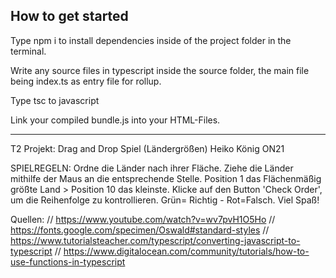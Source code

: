 ## How to get started

Type npm i to install dependencies inside of the project folder in the terminal.

Write any source files in typescript inside the source folder, the main file being index.ts as entry file for rollup.

Type tsc to javascript

Link your compiled bundle.js into your HTML-Files.

--------------------------------------------------------------------------------------------------------------------------------------------------
T2 Projekt: Drag and Drop Spiel (Ländergrößen)
Heiko König ON21

SPIELREGELN: Ordne die Länder nach ihrer Fläche. Ziehe die Länder mithilfe der Maus an die entsprechende Stelle. Position 1 das Flächenmäßig größte Land > Position 10 das kleinste. Klicke auf den Button 'Check Order', um die Reihenfolge zu kontrollieren. Grün= Richtig - Rot=Falsch. Viel Spaß!

Quellen:
// https://www.youtube.com/watch?v=wv7pvH1O5Ho
// https://fonts.google.com/specimen/Oswald#standard-styles
// https://www.tutorialsteacher.com/typescript/converting-javascript-to-typescript
// https://www.digitalocean.com/community/tutorials/how-to-use-functions-in-typescript
